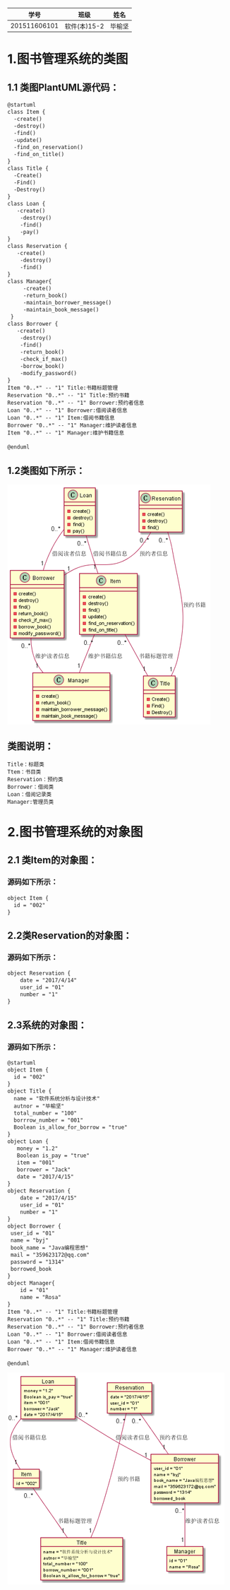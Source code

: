 
|学号|班级|姓名|
|:-------:|:-------------: | :----------:|
|201511606101|软件(本)15-2|毕榆坚|

# 1.图书管理系统的类图
## 1.1 类图PlantUML源代码：
```
@startuml
class Item {
  -create()
  -destroy()
  -find()
  -update()
  -find_on_reservation()
  -find_on_title()
}
class Title {
  -Create()
  -Find()
  -Destroy()
}
class Loan {
   -create()
    -destroy()
    -find()
    -pay()
}
class Reservation {
   -create()
    -destroy()
    -find()
}
class Manager{
     -create()
     -return_book()
     -maintain_borrower_message()
     -maintain_book_message()
 }
class Borrower {
   -create()
    -destroy()
    -find()
    -return_book()
    -check_if_max()
    -borrow_book()
    -modify_password()
}
Item "0..*" -- "1" Title:书籍标题管理
Reservation "0..*" -- "1" Title:预约书籍
Reservation "0..*" -- "1" Borrower:预约者信息
Loan "0..*" -- "1" Borrower:借阅读者信息
Loan "0..*" -- "1" Item:借阅书籍信息
Borrower "0..*" -- "1" Manager:维护读者信息
Item "0..*" -- "1" Manager:维护书籍信息

@enduml
```
## 1.2类图如下所示：
![](images/test3_1.png)
## 类图说明：
```
Title：标题类
Ttem：书目类
Reservation：预约类
Borrower：借阅类
Loan：借阅记录类
Manager:管理员类
```
# 2.图书管理系统的对象图
## 2.1 类Item的对象图：
### 源码如下所示：
```
object Item {
  id = "002"
}
```
## 2.2类Reservation的对象图：
### 源码如下所示：
```
object Reservation {
    date = "2017/4/14"
    user_id = "01"
    number = "1"
}
```
## 2.3系统的对象图：
### 源码如下所示：
```
@startuml
object Item {
  id = "002"
}
object Title {
  name = "软件系统分析与设计技术"
  autnor = "毕榆坚"
  total_number = "100"
  borrrow_number = "001"
  Boolean is_allow_for_borrow = "true"
}
object Loan {
   money = "1.2"
   Boolean is_pay = "true"
   item = "001"
   borrower = "Jack"
   date = "2017/4/15"
}
object Reservation {
    date = "2017/4/15"
    user_id = "01"
    number = "1"
}
object Borrower {
 user_id = "01"
 name = "byj"
 book_name = "Java编程思想"
 mail = "359623172@qq.com"
 password = "1314"
 borrowed_book
}
object Manager{
    id = "01"
    name = "Rosa"
}
Item "0..*" -- "1" Title:书籍标题管理
Reservation "0..*" -- "1" Title:预约书籍
Reservation "0..*" -- "1" Borrower:预约者信息
Loan "0..*" -- "1" Borrower:借阅读者信息
Loan "0..*" -- "1" Item:借阅书籍信息
Borrower "0..*" -- "1" Manager:维护读者信息

@enduml
```
![](images/test3_2.png)
